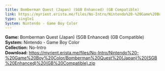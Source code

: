 ```yaml
---
title: Bomberman Quest (Japan) (SGB Enhanced) (GB Compatible)
link: https://myrient.erista.me/files/No-Intro/Nintendo%20-%20Game%20Boy%20Color/Bomberman%20Quest%20(Japan)%20(SGB%20Enhanced)%20(GB%20Compatible).zip
type: single1
System: Nintendo - Game Boy Color
---
```

<b>Game:</b> Bomberman Quest (Japan) (SGB Enhanced) (GB Compatible)<br>
<b>System:</b> Nintendo - Game Boy Color<br>
<b>Collection:</b> No-Intro<br>
<b>Download:</b> https://myrient.erista.me/files/No-Intro/Nintendo%20-%20Game%20Boy%20Color/Bomberman%20Quest%20(Japan)%20(SGB%20Enhanced)%20(GB%20Compatible).zip